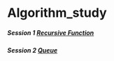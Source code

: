 # Algorithm_study

##### Session 1 [Recursive Function](https://colab.research.google.com/drive/1LaaSsrhR9lwcYNrrIV8QZGOxZBI2tBxL)

##### Session 2 [Queue](https://colab.research.google.com/drive/1mkIxSFRY2BiltBaKSgorX9ZcEz8-LIjN#scrollTo=bqD0kjwx8vaE)
